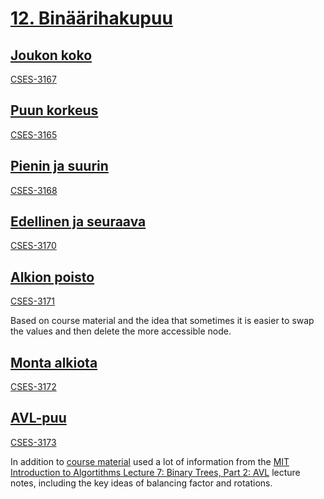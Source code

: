 # [12. Binäärihakupuu](https://tira.mooc.fi/syksy-2024/osa12/)

## [Joukon koko](treesize.py)

[CSES-3167](https://cses.fi/tira24s/task/3167)

## [Puun korkeus](treeheight.py)

[CSES-3165](https://cses.fi/tira24s/task/3165)

## [Pienin ja suurin](minmax.py)

[CSES-3168](https://cses.fi/tira24s/task/3168)

## [Edellinen ja seuraava](prevnext.py)

[CSES-3170](https://cses.fi/tira24s/task/3170)

## [Alkion poisto](treerem.py)

[CSES-3171](https://cses.fi/tira24s/task/3171)

Based on course material and the idea that sometimes it is easier to swap the values and then delete the more accessible node.

## [Monta alkiota](treemany.py)

[CSES-3172](https://cses.fi/tira24s/task/3172)

## [AVL-puu](avltree.py)

[CSES-3173](https://cses.fi/tira24s/task/3173)

In addition to [course material](https://tira.mooc.fi/syksy-2024/avlpuu) used a lot of information from the [MIT Introduction to Algortithms Lecture 7: Binary Trees, Part 2: AVL](https://ocw.mit.edu/courses/6-006-introduction-to-algorithms-spring-2020/a2c80596cf4a2b5fbc854afdd2f23dcb_MIT6_006S20_lec7.pdf) lecture notes, including the key ideas of balancing factor and rotations.